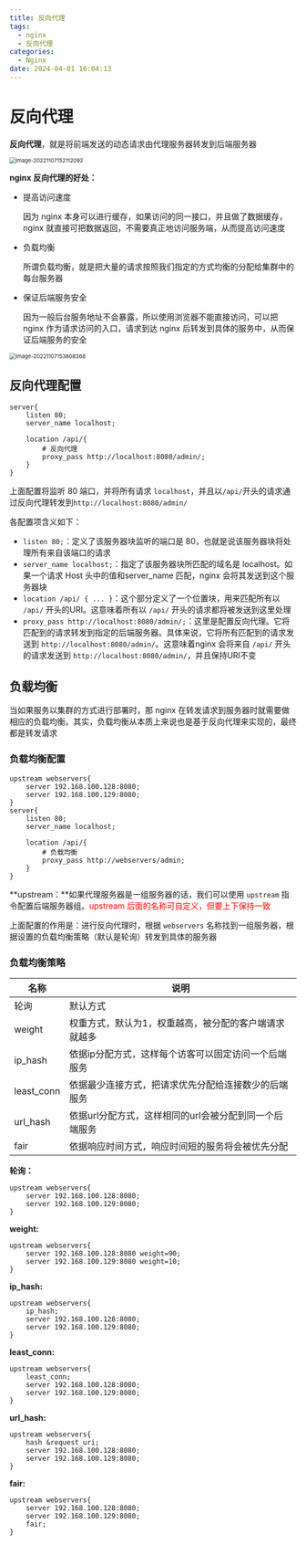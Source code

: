 ```yaml
---
title: 反向代理
tags:
  - nginx
  - 反向代理
categories:
  - Nginx
date: 2024-04-01 16:04:13
---
```

# 反向代理

**反向代理**，就是将前端发送的动态请求由代理服务器转发到后端服务器

<img src="https://cdgwsd.oss-cn-guangzhou.aliyuncs.com/img/202404011625870.png" alt="image-20221107152112092" style="zoom:67%;" />

**nginx 反向代理的好处：**

- 提高访问速度

  因为 nginx 本身可以进行缓存，如果访问的同一接口，并且做了数据缓存，nginx 就直接可把数据返回，不需要真正地访问服务端，从而提高访问速度

- 负载均衡

  所谓负载均衡，就是把大量的请求按照我们指定的方式均衡的分配给集群中的每台服务器

- 保证后端服务安全

  因为一般后台服务地址不会暴露，所以使用浏览器不能直接访问，可以把 nginx 作为请求访问的入口，请求到达 nginx 后转发到具体的服务中，从而保证后端服务的安全

<img src="https://cdgwsd.oss-cn-guangzhou.aliyuncs.com/img/202404011630048.png" alt="image-20221107153808368" style="zoom:67%;" />

## 反向代理配置

```nginx
server{
    listen 80;
    server_name localhost;
    
    location /api/{
        # 反向代理
        proxy_pass http://localhost:8080/admin/;
    }
}
```

上面配置将监听 80 端口，并将所有请求 `localhost`，并且以`/api/`开头的请求通过反向代理转发到`http://localhost:8080/admin/`

各配置项含义如下：

- `listen 80;`：定义了该服务器块监听的端口是 80，也就是说该服务器块将处理所有来自该端口的请求
- `server_name localhost;`：指定了该服务器块所匹配的域名是 localhost。如果一个请求 Host 头中的值和server_name 匹配，nginx 会将其发送到这个服务器块
- `location /api/ { ... }`：这个部分定义了一个位置块，用来匹配所有以 `/api/` 开头的URI。这意味着所有以 `/api/` 开头的请求都将被发送到这里处理
- `proxy_pass http://localhost:8080/admin/;`：这里是配置反向代理。它将匹配到的请求转发到指定的后端服务器。具体来说，它将所有匹配到的请求发送到 `http://localhost:8080/admin/`。这意味着nginx 会将来自 `/api/` 开头的请求发送到 `http://localhost:8080/admin/`，并且保持URI不变

## 负载均衡

当如果服务以集群的方式进行部署时，那 nginx 在转发请求到服务器时就需要做相应的负载均衡。其实，负载均衡从本质上来说也是基于反向代理来实现的，最终都是转发请求

### 负载均衡配置

```nginx
upstream webservers{
    server 192.168.100.128:8080;
    server 192.168.100.129:8080;
}
server{
    listen 80;
    server_name localhost;
    
    location /api/{
        # 负载均衡
        proxy_pass http://webservers/admin;
    }
}
```

**upstream：**如果代理服务器是一组服务器的话，我们可以使用 `upstream` 指令配置后端服务器组。<font color=red>upstream 后面的名称可自定义，但要上下保持一致</font>

上面配置的作用是：进行反向代理时，根据 `webservers` 名称找到一组服务器，根据设置的负载均衡策略（默认是轮询）转发到具体的服务器

### 负载均衡策略

| **名称**   | **说明**                                               |
| ---------- | ------------------------------------------------------ |
| 轮询       | 默认方式                                               |
| weight     | 权重方式，默认为1，权重越高，被分配的客户端请求就越多  |
| ip_hash    | 依据ip分配方式，这样每个访客可以固定访问一个后端服务   |
| least_conn | 依据最少连接方式，把请求优先分配给连接数少的后端服务   |
| url_hash   | 依据url分配方式，这样相同的url会被分配到同一个后端服务 |
| fair       | 依据响应时间方式，响应时间短的服务将会被优先分配       |

**轮询：**

```nginx
upstream webservers{
    server 192.168.100.128:8080;
    server 192.168.100.129:8080;
}
```

**weight:**

```nginx
upstream webservers{
    server 192.168.100.128:8080 weight=90;
    server 192.168.100.129:8080 weight=10;
}
```

**ip_hash:**

```nginx
upstream webservers{
    ip_hash;
    server 192.168.100.128:8080;
    server 192.168.100.129:8080;
}
```

**least_conn:**

```nginx
upstream webservers{
    least_conn;
    server 192.168.100.128:8080;
    server 192.168.100.129:8080;
}
```

**url_hash:**

```nginx
upstream webservers{
    hash &request_uri;
    server 192.168.100.128:8080;
    server 192.168.100.129:8080;
}
```

**fair:**

```nginx
upstream webservers{
    server 192.168.100.128:8080;
    server 192.168.100.129:8080;
    fair;
}
```
